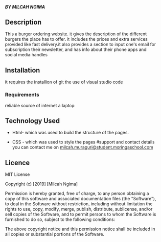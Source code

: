 ##### BY MILCAH NGIMA

## Description
<p>This a burger ordering website. it gives the description of the different burgers the place has to offer. it includes the prices and extra services provided like fast delivery.it also provides a section to input one's email for subscription their newsletter, and has info about their phone apps and social media handles</p>

## Installation
it requires the installion of git 
the use of visual studio code

### Requirements

reliable source of internet
a laptop 

## Technology Used
* Html- which was used to build the structure of the pages.

* CSS - which was used to style the pages 
#support and contact details
you can contact me on milcah.muraguri@student.moringaschool.com

## Licence

MIT License

Copyright (c) [2019] [Milcah Ngima]

Permission is hereby granted, free of charge, to any person obtaining a copy
of this software and associated documentation files (the "Software"), to deal
in the Software without restriction, including without limitation the rights
to use, copy, modify, merge, publish, distribute, sublicense, and/or sell
copies of the Software, and to permit persons to whom the Software is
furnished to do so, subject to the following conditions:

The above copyright notice and this permission notice shall be included in all
copies or substantial portions of the Software.